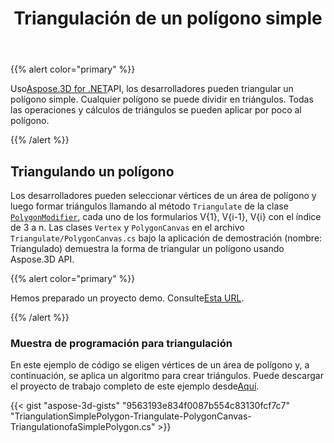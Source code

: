 ﻿---
title: Triangulación de un polígono simple
type: docs
weight: 30
url: /es/net/triangulation-of-a-simple-polygon/
description: Usando Aspose.3D for .NET API, los desarrolladores pueden triangular un polígono simple. Cualquier polígono se puede dividir en triángulos. Todas las operaciones y cálculos de triángulos se pueden aplicar por poco al polígono.
---
{{% alert color="primary" %}}

Uso[Aspose.3D for .NET](https://products.aspose.com/3d/net/)API, los desarrolladores pueden triangular un polígono simple. Cualquier polígono se puede dividir en triángulos. Todas las operaciones y cálculos de triángulos se pueden aplicar por poco al polígono.

{{% /alert %}}
## **Triangulando un polígono**
Los desarrolladores pueden seleccionar vértices de un área de polígono y luego formar triángulos llamando al método `Triangulate` de la clase [`PolygonModifier`](https://reference.aspose.com/3d/net/aspose.threed.entities/polygonmodifier), cada uno de los formularios V{1}, V{i-1}, V{i} con el índice de 3 a n. Las clases `Vertex` y `PolygonCanvas` en el archivo `Triangulate/PolygonCanvas.cs` bajo la aplicación de demostración (nombre: Triangulado) demuestra la forma de triangular un polígono usando Aspose.3D API.

{{% alert color="primary" %}}

Hemos preparado un proyecto demo. Consulte[Esta URL](https://github.com/aspose-3d/Aspose.3D-for-.NET/tree/master/Demos).

{{% /alert %}}
### **Muestra de programación para triangulación**
En este ejemplo de código se eligen vértices de un área de polígono y, a continuación, se aplica un algoritmo para crear triángulos. Puede descargar el proyecto de trabajo completo de este ejemplo desde[Aquí](https://github.com/aspose-3d/Aspose.3D-for-.NET/).

{{< gist "aspose-3d-gists" "9563193e834f0087b554c83130fcf7c7" "TriangulationSimplePolygon-Triangulate-PolygonCanvas-TriangulationofaSimplePolygon.cs" >}}
